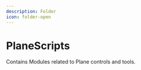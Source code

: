 ```yaml
---
description: Folder
icon: folder-open
---
```


# PlaneScripts

Contains Modules related to Plane controls and tools.
